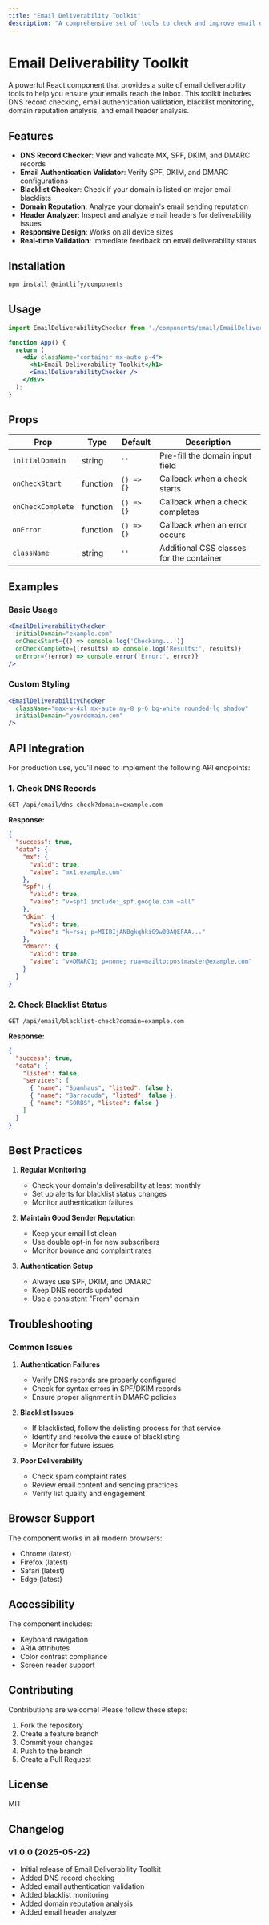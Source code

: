 ```yaml
---
title: "Email Deliverability Toolkit"
description: "A comprehensive set of tools to check and improve email deliverability"
---
```


# Email Deliverability Toolkit

A powerful React component that provides a suite of email deliverability tools to help you ensure your emails reach the inbox. This toolkit includes DNS record checking, email authentication validation, blacklist monitoring, domain reputation analysis, and email header analysis.

## Features

- **DNS Record Checker**: View and validate MX, SPF, DKIM, and DMARC records
- **Email Authentication Validator**: Verify SPF, DKIM, and DMARC configurations
- **Blacklist Checker**: Check if your domain is listed on major email blacklists
- **Domain Reputation**: Analyze your domain's email sending reputation
- **Header Analyzer**: Inspect and analyze email headers for deliverability issues
- **Responsive Design**: Works on all device sizes
- **Real-time Validation**: Immediate feedback on email deliverability status

## Installation

```bash
npm install @mintlify/components
```

## Usage

```jsx
import EmailDeliverabilityChecker from './components/email/EmailDeliverabilityChecker';

function App() {
  return (
    <div className="container mx-auto p-4">
      <h1>Email Deliverability Toolkit</h1>
      <EmailDeliverabilityChecker />
    </div>
  );
}
```

## Props

| Prop | Type | Default | Description |
|------|------|---------|-------------|
| `initialDomain` | string | `''` | Pre-fill the domain input field |
| `onCheckStart` | function | `() => {}` | Callback when a check starts |
| `onCheckComplete` | function | `() => {}` | Callback when a check completes |
| `onError` | function | `() => {}` | Callback when an error occurs |
| `className` | string | `''` | Additional CSS classes for the container |

## Examples

### Basic Usage

```jsx
<EmailDeliverabilityChecker 
  initialDomain="example.com"
  onCheckStart={() => console.log('Checking...')}
  onCheckComplete={(results) => console.log('Results:', results)}
  onError={(error) => console.error('Error:', error)}
/>
```

### Custom Styling

```jsx
<EmailDeliverabilityChecker 
  className="max-w-4xl mx-auto my-8 p-6 bg-white rounded-lg shadow"
  initialDomain="yourdomain.com"
/>
```

## API Integration

For production use, you'll need to implement the following API endpoints:

### 1. Check DNS Records

```
GET /api/email/dns-check?domain=example.com
```

**Response:**
```json
{
  "success": true,
  "data": {
    "mx": {
      "valid": true,
      "value": "mx1.example.com"
    },
    "spf": {
      "valid": true,
      "value": "v=spf1 include:_spf.google.com ~all"
    },
    "dkim": {
      "valid": true,
      "value": "k=rsa; p=MIIBIjANBgkqhkiG9w0BAQEFAA..."
    },
    "dmarc": {
      "valid": true,
      "value": "v=DMARC1; p=none; rua=mailto:postmaster@example.com"
    }
  }
}
```

### 2. Check Blacklist Status

```
GET /api/email/blacklist-check?domain=example.com
```

**Response:**
```json
{
  "success": true,
  "data": {
    "listed": false,
    "services": [
      { "name": "Spamhaus", "listed": false },
      { "name": "Barracuda", "listed": false },
      { "name": "SORBS", "listed": false }
    ]
  }
}
```

## Best Practices

1. **Regular Monitoring**
   - Check your domain's deliverability at least monthly
   - Set up alerts for blacklist status changes
   - Monitor authentication failures

2. **Maintain Good Sender Reputation**
   - Keep your email list clean
   - Use double opt-in for new subscribers
   - Monitor bounce and complaint rates

3. **Authentication Setup**
   - Always use SPF, DKIM, and DMARC
   - Keep DNS records updated
   - Use a consistent "From" domain

## Troubleshooting

### Common Issues

1. **Authentication Failures**
   - Verify DNS records are properly configured
   - Check for syntax errors in SPF/DKIM records
   - Ensure proper alignment in DMARC policies

2. **Blacklist Issues**
   - If blacklisted, follow the delisting process for that service
   - Identify and resolve the cause of blacklisting
   - Monitor for future issues

3. **Poor Deliverability**
   - Check spam complaint rates
   - Review email content and sending practices
   - Verify list quality and engagement

## Browser Support

The component works in all modern browsers:
- Chrome (latest)
- Firefox (latest)
- Safari (latest)
- Edge (latest)

## Accessibility

The component includes:
- Keyboard navigation
- ARIA attributes
- Color contrast compliance
- Screen reader support

## Contributing

Contributions are welcome! Please follow these steps:

1. Fork the repository
2. Create a feature branch
3. Commit your changes
4. Push to the branch
5. Create a Pull Request

## License

MIT

## Changelog

### v1.0.0 (2025-05-22)
- Initial release of Email Deliverability Toolkit
- Added DNS record checking
- Added email authentication validation
- Added blacklist monitoring
- Added domain reputation analysis
- Added email header analyzer
